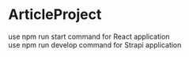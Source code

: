 # ArticleProject

use npm run start command for React application <br />
use npm run develop command for Strapi application
